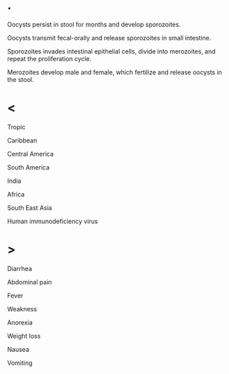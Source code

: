 # .

Oocysts persist in stool for months and develop sporozoites.

Oocysts transmit fecal-orally and release sporozoites in small intestine.

Sporozoites invades intestinal epithelial cells, divide into merozoites, and repeat the proliferation cycle.

Merozoites develop male and female, which fertilize and release oocysts in the stool.

# <

Tropic

Caribbean

Central America

South America

India

Africa

South East Asia

Human immunodeficiency virus

# >

Diarrhea

Abdominal pain

Fever

Weakness

Anorexia

Weight loss

Nausea

Vomiting
